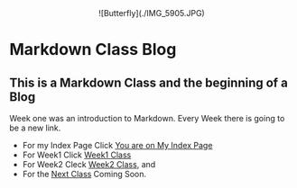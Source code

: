 <center>
 ![Butterfly](./IMG_5905.JPG)
 </center>
 
# Markdown Class Blog
## This is a Markdown Class and the beginning of a Blog

Week one was an introduction to Markdown. Every Week there is going to be a new link.

* For my Index Page Click [You are on My Index Page](./index.md)
* For Week1 Click [Week1 Class](./week1.md)
* For Week2 Cleck [Week2 Class](./week2.md), and 
* For the [Next Class](./week3.md) Coming Soon.
 
